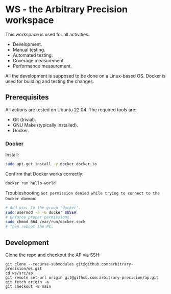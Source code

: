 # WS - the Arbitrary Precision workspace

This workspace is used for all activities:
- Development.
- Manual testing.
- Automated testing.
- Coverage measurement.
- Performance measurement.

All the development is supposed to be done on a Linux-based OS.
Docker is used for building and testing the changes.

## Prerequisites

All actions are tested on Ubuntu 22.04.
The required tools are:
- Git (trivial).
- GNU Make (typically installed).
- Docker.

### Docker

Install:
```sh
sudo apt-get install -y docker docker.io
```

Confirm that Docker works correctly:
```sh
docker run hello-world
```

Troubleshooting `Got permission denied while trying to connect to the Docker daemon`:
```sh
# Add user to the group 'docker'.
sudo usermod -a -G docker $USER
# Enforce proper permissions.
sudo chmod 664 /var/run/docker.sock
# Then reboot the PC.
```

## Development

Clone the repo and checkout the AP via SSH:
```
git clone --recurse-submodules git@github.com:arbitrary-precision/ws.git
cd ws/src/ap
git remote set-url origin git@github.com:arbitrary-precision/ap.git
git fetch origin -a
git checkout -B main
```
